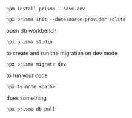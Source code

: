 ```console
npm install prisma --save-dev
```

```console
npx prisma init --datasource-provider sqlite
```

open db workbench

```console
npx prisma studio
```

to create and run the migration on dev mode

```console
npx prisma migrate dev
```

to run your code

```console
npx ts-node <path>
```

does something

```console
npx prisma db pull
```
